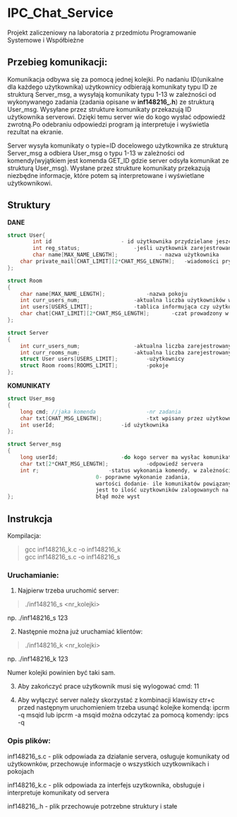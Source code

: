 # IPC_Chat_Service
Projekt zaliczeniowy na laboratoria z  przedmiotu Programowanie Systemowe i Współbieżne

## Przebieg komunikacji:
Komunikacja odbywa się za pomocą jednej kolejki. Po nadaniu ID(unikalne dla każdego użytkownika) użytkownicy odbierają komunikaty typu ID ze strukturą Server_msg,
a wysyłają komunikaty typu 1-13 w zależności od wykonywanego zadania (zadania opisane w **inf148216_.h**) ze strukturą User_msg. Wysyłane  przez strukture komunikaty przekazują ID użytkownika serverowi.
Dzięki temu server wie do kogo wysłać odpowiedź zwrotną.Po odebraniu odpowiedzi program ją interpretuje i wyświetla rezultat na ekranie.

Server wysyła komunikaty o typie=ID docelowego użytkownika ze strukturą Server_msg a odbiera User_msg o typu 1-13 w zależności od komendy(wyjątkiem jest komenda GET_ID gdzie server odsyła komunikat ze strukturą User_msg).
Wysłane przez strukture komunikaty  przekazują niezbędne informacje, które potem są interpretowane i wyświetlane użytkownikowi.

## Struktury
**DANE**
```c
struct User{
    	int id						- id użytkownika przydzielane jeszcze przed rejestracją 
    	int reg_status;					-jeśli uzytkownik zarejestrowany to =1 jeśli nie =0
    	char name[MAX_NAME_LENGTH]; 			- nazwa użytkownika
    char private_mail[CHAT_LIMIT][2*CHAT_MSG_LENGTH];	-wiadomości prywatne wysłane do uzytkownika
};

struct Room
{
    char name[MAX_NAME_LENGTH];				-nazwa pokoju
    int curr_users_num;					-aktualna liczba użytkowników w pokoju
    int users[USERS_LIMIT];				-tablica informująca czy użytkownik jest w pokoju(users[i]=1) czy go nie ma (users[i]=0)
    char chat[CHAT_LIMIT][2*CHAT_MSG_LENGTH]; 		-czat prowadzony w ramach pokoju
};

struct Server
{
    int curr_users_num;					-aktualna liczba zarejestrowanych użytkowników
    int curr_rooms_num;					-aktualna liczba zarejestrowanych pokoi
    struct User users[USERS_LIMIT];			-użytkownicy
    struct Room rooms[ROOMS_LIMIT];			-pokoje
};
```
**KOMUNIKATY**
```c
struct User_msg
{
    long cmd; //jaka komenda				-nr zadania
    char txt[CHAT_MSG_LENGTH];				-txt wpisany przez użytkownika
    int userId;						-id użytkownika
};

struct Server_msg
{   
    long userId; 					-do kogo server ma wysłac komunikat
    char txt[2*CHAT_MSG_LENGTH];			-odpowiedź servera
    int r; 	 					-status wykonania komendy, w zależności od komendy, ujemne wartości oznaczają błąd, 
							0- poprawne wykonanie zadania,
							wartości dodanie- ile komunikatów powiązanych z zadaniem jeszcze przyjedzie np. dla komendy SERVER_LIST
							jest to ilość uzytkowników zalogowanych na serwer.	
};							błąd może wyst
```

## Instrukcja
Kompilacja:

> gcc inf148216_k.c -o inf148216_k <br>
> gcc inf148216_s.c -o inf148216_s

### Uruchamianie:

1) Najpierw trzeba uruchomić server:
> ./inf148216_s <nr_kolejki>

np. ./inf148216_s 123

2) Następnie można już uruchamiać klientów:

> ./inf148216_k <nr_kolejki> 

np. ./inf148216_k 123

Numer kolejki powinien być taki sam.

3) Aby zakończyć prace użytkownik musi się wylogować cmd: 11

4) Aby wyłączyć server należy skorzystać z kombinacji klawiszy ctr+c
przed następnym uruchomieniem trzeba usunąć kolejke komendą:
ipcrm -q msqid lub ipcrm -a
msqid można odczytać za pomocą komendy: ipcs -q

### Opis plików:
 
inf148216_s.c - plik odpowiada za działanie servera, osługuje komunikaty od użytkownków, przechowuje informacje o wszystkich uzytkownikach i pokojach

inf148216_k.c - plik odpowiada za interfejs uzytkownika, obsługuje i interpretuje komunikaty od servera

inf148216_.h - plik przechowuje potrzebne struktury i stałe
